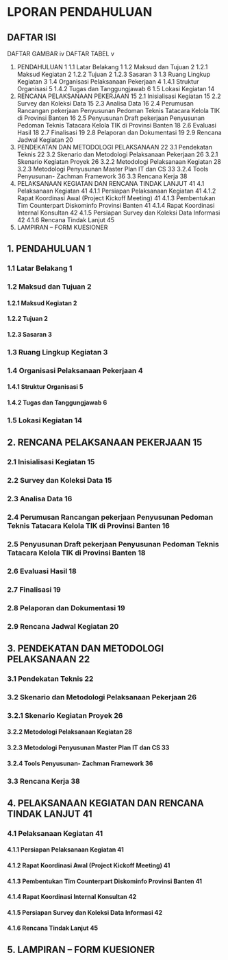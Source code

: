# LPORAN PENDAHULUAN
## DAFTAR ISI
DAFTAR GAMBAR	iv
DAFTAR TABEL	v
1.	PENDAHULUAN	1
1.1	Latar Belakang	1
1.2	Maksud dan Tujuan	2
1.2.1	Maksud Kegiatan	2
1.2.2	Tujuan	2
1.2.3	Sasaran	3
1.3	Ruang Lingkup Kegiatan	3
1.4	Organisasi Pelaksanaan Pekerjaan	4
1.4.1	Struktur Organisasi	5
1.4.2	Tugas dan Tanggungjawab	6
1.5	Lokasi Kegiatan	14
2.	RENCANA PELAKSANAAN PEKERJAAN	15
2.1	Inisialisasi Kegiatan	15
2.2	Survey dan Koleksi Data	15
2.3	Analisa Data	16
2.4	Perumusan Rancangan pekerjaan Penyusunan Pedoman Teknis    Tatacara Kelola TIK di Provinsi Banten	16
2.5	Penyusunan Draft pekerjaan Penyusunan Pedoman Teknis Tatacara Kelola TIK di Provinsi Banten	18
2.6	Evaluasi Hasil	18
2.7	Finalisasi	19
2.8	Pelaporan dan Dokumentasi	19
2.9	Rencana Jadwal Kegiatan	20
3.	PENDEKATAN DAN METODOLOGI PELAKSANAAN	22
3.1	Pendekatan Teknis	22
3.2	Skenario dan Metodologi Pelaksanaan Pekerjaan	26
3.2.1	Skenario Kegiatan Proyek	26
3.2.2	Metodologi Pelaksanaan Kegiatan	28
3.2.3	Metodologi Penyusunan Master Plan IT dan CS	33
3.2.4	Tools Penyusunan- Zachman Framework	36
3.3	Rencana Kerja	38
4.	PELAKSANAAN KEGIATAN DAN RENCANA TINDAK LANJUT	41
4.1	Pelaksanaan Kegiatan	41
4.1.1	Persiapan Pelaksanaan Kegiatan	41
4.1.2	Rapat Koordinasi Awal (Project Kickoff Meeting)	41
4.1.3	Pembentukan Tim Counterpart Diskominfo Provinsi Banten	41
4.1.4	Rapat Koordinasi Internal Konsultan	42
4.1.5	Persiapan Survey dan Koleksi Data Informasi	42
4.1.6	Rencana Tindak Lanjut	45
5.	LAMPIRAN – FORM KUESIONER	

## 1.	PENDAHULUAN	1
### 1.1	Latar Belakang	1
### 1.2	Maksud dan Tujuan	2
#### 1.2.1	Maksud Kegiatan	2
#### 1.2.2	Tujuan	2
#### 1.2.3	Sasaran	3
### 1.3	Ruang Lingkup Kegiatan	3
### 1.4	Organisasi Pelaksanaan Pekerjaan	4
#### 1.4.1	Struktur Organisasi	5
#### 1.4.2	Tugas dan Tanggungjawab	6
### 1.5	Lokasi Kegiatan	14
## 2.	RENCANA PELAKSANAAN PEKERJAAN	15
### 2.1	Inisialisasi Kegiatan	15
### 2.2	Survey dan Koleksi Data	15
### 2.3	Analisa Data	16
### 2.4	Perumusan Rancangan pekerjaan Penyusunan Pedoman Teknis    Tatacara Kelola TIK di Provinsi Banten	16
### 2.5	Penyusunan Draft pekerjaan Penyusunan Pedoman Teknis Tatacara Kelola TIK di Provinsi Banten	18
### 2.6	Evaluasi Hasil	18
### 2.7	Finalisasi	19
### 2.8	Pelaporan dan Dokumentasi	19
### 2.9	Rencana Jadwal Kegiatan	20
## 3.	PENDEKATAN DAN METODOLOGI PELAKSANAAN	22
### 3.1	Pendekatan Teknis	22
### 3.2	Skenario dan Metodologi Pelaksanaan Pekerjaan	26
### 3.2.1	Skenario Kegiatan Proyek	26
#### 3.2.2	Metodologi Pelaksanaan Kegiatan	28
#### 3.2.3	Metodologi Penyusunan Master Plan IT dan CS	33
#### 3.2.4	Tools Penyusunan- Zachman Framework	36
### 3.3	Rencana Kerja	38
## 4.	PELAKSANAAN KEGIATAN DAN RENCANA TINDAK LANJUT	41
### 4.1	Pelaksanaan Kegiatan	41
#### 4.1.1	Persiapan Pelaksanaan Kegiatan	41
#### 4.1.2	Rapat Koordinasi Awal (Project Kickoff Meeting)	41
#### 4.1.3	Pembentukan Tim Counterpart Diskominfo Provinsi Banten	41
#### 4.1.4	Rapat Koordinasi Internal Konsultan	42
#### 4.1.5	Persiapan Survey dan Koleksi Data Informasi	42
#### 4.1.6	Rencana Tindak Lanjut	45
## 5.	LAMPIRAN – FORM KUESIONER	